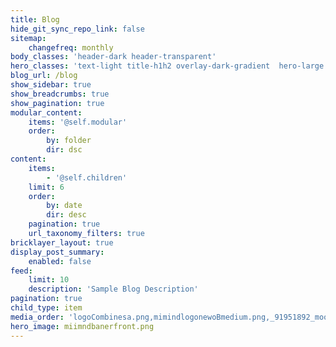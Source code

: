 ```yaml
---
title: Blog
hide_git_sync_repo_link: false
sitemap:
    changefreq: monthly
body_classes: 'header-dark header-transparent'
hero_classes: 'text-light title-h1h2 overlay-dark-gradient  hero-large parallax'
blog_url: /blog
show_sidebar: true
show_breadcrumbs: true
show_pagination: true
modular_content:
    items: '@self.modular'
    order:
        by: folder
        dir: dsc
content:
    items:
        - '@self.children'
    limit: 6
    order:
        by: date
        dir: desc
    pagination: true
    url_taxonomy_filters: true
bricklayer_layout: true
display_post_summary:
    enabled: false
feed:
    limit: 10
    description: 'Sample Blog Description'
pagination: true
child_type: item
media_order: 'logoCombinesa.png,mimindlogonewoBmedium.png,_91951892_moon.jpg.webp,2mimindlogonewoB.png,doubleRainbow.jpg,ounilogoed-1.png,newbannerlogo.png,banner2b.png,banner2q.png,miimindLETTERS.png,miimndbanerfront.png,miimndbanerfront1.png,miimndbanerfront2.png'
hero_image: miimndbanerfront.png
---
```


